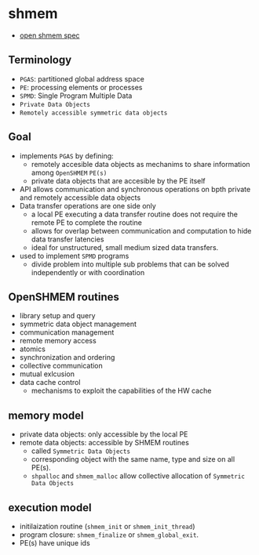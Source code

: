 # shmem

- [open shmem spec](http://www.openshmem.org/site/sites/default/site_files/OpenSHMEM-1.4.pdf)

## Terminology

- `PGAS`: partitioned global address space
- `PE`: processing elements or processes
- `SPMD`: Single Program Multiple Data
- `Private Data Objects`
- `Remotely accessible symmetric data objects`

## Goal
- implements `PGAS` by defining:
    - remotely accesible data objects as mechanims to share information among `OpenSHMEM` `PE(s)`
    - private data objects that are accesible by the PE itself
- API allows communication and synchronous operations on bpth private and remotely accessible data objects
- Data transfer operations are one side only
    - a local PE executing a data transfer routine does not require the remote PE to complete the routine
    - allows for overlap between communication and computation to hide data transfer latencies
    - ideal for unstructured, small medium sized data transfers.
- used to implement `SPMD` programs
    - divide problem into multiple sub problems that can be solved independently or with coordination

## OpenSHMEM routines

- library setup and query
- symmetric data object management
- communication management
- remote memory access
- atomics
- synchronization and ordering
- collective communication
- mutual exlcusion
- data cache control
    - mechanisms to exploit the capabilities of the HW cache

## memory model

- private data objects: only accessible by the local PE
- remote data objects: accessible by SHMEM routines
    - called `Symmetric Data Objects`
    - corresponding object with the same name, type and size on all PE(s).
    - `shpalloc` and `shmem_malloc` allow collective allocation of `Symmetric Data Objects`

## execution model

- initilaization routine (`shmem_init` or `shmem_init_thread`)
- program closure: `shmem_finalize` or `shmem_global_exit`.
- PE(s) have unique ids
